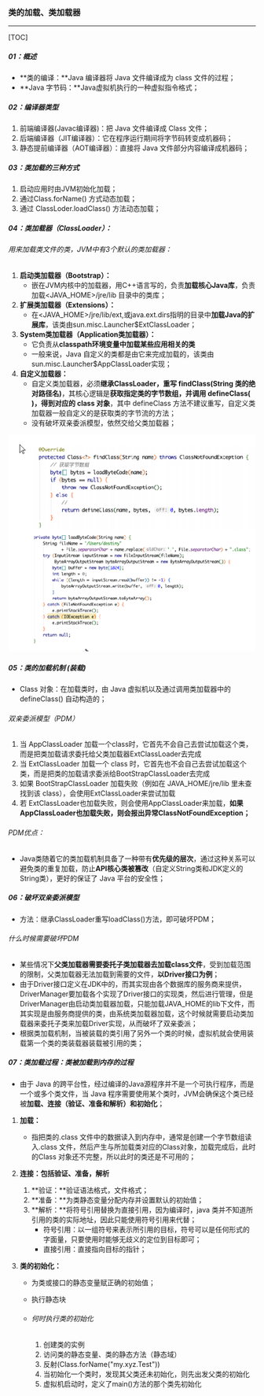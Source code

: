 ### 类的加载、类加载器

------

[TOC]

##### 01：概述

- **类的编译：**Java 编译器将 Java 文件编译成为 class 文件的过程；
- **Java 字节码：**Java虚拟机执行的一种虚拟指令格式；

##### 02：编译器类型

1. 前端编译器(Javac编译器)：把 Java 文件编译成 Class 文件；
2. 后端编译器（JIT编译器）：它在程序运行期间将字节码转变成机器码；
3. 静态提前编译器（AOT编译器）：直接将 Java 文件部分内容编译成机器码；

##### 03：类加载的三种方式

1. 启动应用时由JVM初始化加载；
2. 通过Class.forName() 方式动态加载；
3. 通过 ClassLoder.loadClass() 方法动态加载；

##### 04：类加载器（ClassLoader）：

###### 用来加载类文件的类，JVM中有3个默认的类加载器：

1. **启动类加载器（Bootstrap）：**
   - 嵌在JVM内核中的加载器，用C++语言写的，负责**加载核心Java库**，负责加载<JAVA_HOME>/jre/lib 目录中的类库；
2. **扩展类加载器（Extensions）：**
   - 在<JAVA_HOME>/jre/lib/ext,或java.ext.dirs指明的目录中**加载Java的扩展库**，该类由sun.misc.Launcher$ExtClassLoader；
3. **System类加载器（Application类加载器）：**
   - 它负责从**classpath环境变量中加载某些应用相关的类**
   -  一般来说，Java 自定义的类都是由它来完成加载的，该类由sun.misc.Launcher$AppClassLoader实现；
4. **自定义加载器：**
   - 自定义类加载器，必须**继承ClassLoader，重写 findClass(String 类的绝对路径名)**，其核心逻辑是**获取指定类的字节数组，并调用 defineClass( )，得到对应的 class 对象**，其中 defineClass 方法不建议重写，自定义类加载器一般自定义的是获取类的字节流的方法；
   - 没有破坏双亲委派模型，依然交给父类加载器；

![](https://github.com/likang315/Middleware/blob/master/02%EF%BC%9AJVM/photos/%E8%87%AA%E5%AE%9A%E4%B9%89%E7%B1%BB%E5%8A%A0%E8%BD%BD%E5%99%A8.png?raw=true)

##### 05：类的加载机制 (装载)

- Class 对象：在加载类时，由 Java 虚拟机以及通过调用类加载器中的 defineClass() 自动构造的；

###### 双亲委派模型（PDM）

1. 当 AppClassLoader 加载一个class时，它首先不会自己去尝试加载这个类，而是把类加载请求委托给父类加载器ExtClassLoader去完成
2. 当 ExtClassLoader 加载一个 class 时，它首先也不会自己去尝试加载这个类，而是把类的加载请求委派给BootStrapClassLoader去完成 
3. 如果 BootStrapClassLoader 加载失败（例如在 JAVA_HOME​/jre/lib 里未查找到该 class），会使用ExtClassLoader来尝试加载
4. 若 ExtClassLoader也加载失败，则会使用AppClassLoader来加载，**如果AppClassLoader也加载失败，则会报出异常ClassNotFoundException；**

###### PDM优点：

- Java类随着它的类加载机制具备了一种带有**优先级的层次**，通过这种关系可以避免类的重复加载，防止**API核心类被篡改**（自定义String类和JDK定义的String类），更好的保证了 Java 平台的安全性；


##### 06：破坏双亲委派模型

- 方法：继承ClassLoader重写loadClass()方法，即可破坏PDM；

###### 什么时候需要破坏PDM

- 某些情况下**父类加载器需要委托子类加载器去加载class文件**，受到加载范围的限制，父类加载器无法加载到需要的文件，**以Driver接口为例**；
- 由于Driver接口定义在JDK中的，而其实现由各个数据库的服务商来提供，DriverManager要加载各个实现了Driver接口的实现类，然后进行管理，但是DriverManager由启动类加载器加载，只能加载JAVA_HOME的lib下文件，而其实现是由服务商提供的类，由系统类加载器加载，这个时候就需要启动类加载器来委托子类来加载Driver实现，从而破坏了双亲委派；
- 根据类加载机制，当被装载的类引用了另外一个类的时候，虚拟机就会使用装载第一个类的类装载器装载被引用的类；

##### 07：类加载过程：类被加载到内存的过程

- 由于 Java 的跨平台性，经过编译的Java源程序并不是一个可执行程序，而是一个或多个类文件，当 Java 程序需要使用某个类时，JVM会确保这个类已经被**加载、连接（验证、准备和解析）和初始化**；


1. **加载：**

   - 指把类的.class 文件中的数据读入到内存中，通常是创建一个字节数组读入.class 文件，然后产生与所加载类对应的Class对象，加载完成后，此时的Class 对象还不完整，所以此时的类还是不可用的；

2. **连接：包括验证、准备，解析**

   1. **验证：**验证语法格式，文件格式；
   2. **准备：**为类静态变量分配内存并设置默认的初始值；
   3. **解析：**将符号引用替换为直接引用，因为编译时，java 类并不知道所引用的类的实际地址，因此只能使用符号引用来代替；
      - 符号引用：以一组符号来表示所引用的目标，符号可以是任何形式的字面量，只要使用时能够无歧义的定位到目标即可；
      - 直接引用：直接指向目标的指针；

3. **类的初始化：**

   - 为类或接口的静态变量赋正确的初始值；
   - 执行静态块
   - ###### 何时执行类的初始化
   
     1. 创建类的实例
     2. 访问类的静态变量、类的静态方法（静态域）
     3. 反射(Class.forName("my.xyz.Test"))
     4. 当初始化一个类时，发现其父类还未初始化，则先出发父类的初始化
     5. 虚拟机启动时，定义了main()方法的那个类先初始化

